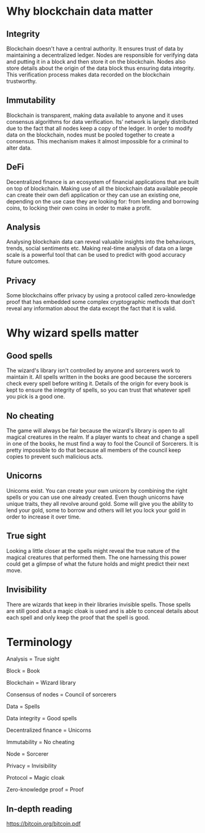 # Why blockchain data matter

## Integrity

Blockchain doesn't have a central authority. It ensures trust of data by maintaining a decentralized ledger. Nodes are responsible for verifying data and putting it in a block and then store it on the blockchain. Nodes also store details about the origin of the data block thus ensuring data integrity. This verification process makes data recorded on the blockchain trustworthy.

## Immutability

Blockchain is transparent, making data available to anyone and it uses consensus algorithms for data verification. Its’ network is largely distributed due to the fact that all nodes keep a copy of the ledger. In order to modify data on the blockchain, nodes must be pooled together to create a consensus. This mechanism makes it almost impossible for a criminal to alter data.

## DeFi

Decentralized finance is an ecosystem of financial applications that are built on top of blockchain. Making use of all the blockchain data available people can create their own defi application or they can use an existing one, depending on the use case they are looking for: from lending and borrowing coins, to locking their own coins in order to make a profit.

## Analysis

Analysing blockchain data can reveal valuable insights into the behaviours, trends, social sentiments etc. Making real-time analysis of data on a large scale is a powerful tool that can be used to predict with good accuracy future outcomes.

## Privacy

Some blockchains offer privacy by using a protocol called zero-knowledge proof that has embedded some complex cryptographic methods that don’t reveal any information about the data except the fact that it is valid.

# Why wizard spells matter

## Good spells

The wizard's library isn't controlled by anyone and sorcerers work to maintain it. All spells written in the books are good because the sorcerers check every spell before writing it. Details of the origin for every book is kept to ensure the integrity of spells, so you can trust that whatever spell you pick is a good one.

## No cheating

The game will always be fair because the wizard's library is open to all magical creatures in the realm. If a player wants to cheat and change a spell in one of the books, he must find a way to fool the Council of Sorcerers. It is pretty impossible to do that because all members of the council keep copies to prevent such malicious acts.

## Unicorns

Unicorns exist. You can create your own unicorn by combining the right spells or you can use one already created. Even though unicorns have unique traits, they all revolve around gold. Some will give you the ability to lend your gold, some to borrow and others will let you lock your gold in order to increase it over time.

## True sight

Looking a little closer at the spells might reveal the true nature of the magical creatures that performed them. The one harnessing this power could get a glimpse of what the future holds and might predict their next move.

## Invisibility

There are wizards that keep in their libraries invisible spells. Those spells are still good abut a magic cloak is used and is able to conceal details about each spell and only keep the proof that the spell is good.

# Terminology

Analysis = True sight

Block = Book

Blockchain = Wizard library

Consensus of nodes = Council of sorcerers

Data = Spells

Data integrity = Good spells

Decentralized finance = Unicorns

Immutability = No cheating

Node = Sorcerer

Privacy = Invisibility

Protocol = Magic cloak

Zero-knowledge proof = Proof

## In-depth reading
https://bitcoin.org/bitcoin.pdf
